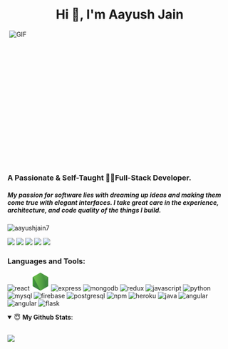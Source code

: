 <h1 align="center">Hi 👋, I'm Aayush Jain</h1>
<img align="right" alt="GIF" src="https://github.com/abhisheknaiidu/abhisheknaiidu/blob/master/code.gif?raw=true" width="500" height="320" border-radius="20%" />
<h3 align="left">A Passionate & Self-Taught 👨‍💻Full-Stack Developer.</h3>
<h5>My passion for software lies with dreaming up ideas and making them come true with elegant interfaces. I take great care in the experience, architecture, and code quality of the things I build.</h5>

<p align="left"> <img src="https://komarev.com/ghpvc/?username=aayuhsjain7&label=Profile%20views&color=0e75b6&style=flat" alt="aayushjain7" /> </p>
<a href="https://www.linkedin.com/in/aayush-jain7"><img src="https://www.vectorlogo.zone/logos/linkedin/linkedin-icon.svg" width="40" /></a>
<a href="https://github.com/aayushjain7"><img src="https://github.com/xtoolkit/Micon/blob/master/icons/webbrand/github.svg" width="40" /></a>
<a href="https://www.facebook.com/aayush.jain.001/"><img src="https://www.vectorlogo.zone/logos/facebook/facebook-official.svg" width="40" /></a>
<a href="mailto:jaayush014@gmail.com"><img src="https://www.vectorlogo.zone/logos/gmail/gmail-icon.svg" width="40" /></a>
<a href="https://www.instagram.com/aayush.jain7"><img src="https://www.vectorlogo.zone/logos/instagram/instagram-icon.svg" width="40" /></a>

<h3 align="left">Languages and Tools:</h3>
<p align="left">
  <img src="https://www.vectorlogo.zone/logos/reactjs/reactjs-icon.svg" alt="react" width="40" height="40"/>
  <img src="https://github.com/devicons/devicon/blob/master/icons/nodejs/nodejs-original.svg" alt="node" width="40" height="40"/>
  <img src="https://www.vectorlogo.zone/logos/expressjs/expressjs-icon.svg" alt="express" width="40" height="40"/>
  <img src="https://www.vectorlogo.zone/logos/mongodb/mongodb-icon.svg" alt="mongodb" width="40" height="40"/>
  <img src="https://github.com/leungwensen/svg-icon/blob/master/dist/svg/logos/redux.svg" alt="redux" width="40" height="40"/>
  <img src="http://3con14.biz/code/_data/js/intro/js-logo.png" alt="javascript" width="40" height="40"/>
  <img src="https://github.com/jalbertsr/logo-badge-images/blob/master/img/rsz_python.png?raw=true" alt="python" width="40" height="40"/>
  <img src="https://www.vectorlogo.zone/logos/mysql/mysql-official.svg" alt="mysql" width="40" height="40"/>
  <img src="https://www.vectorlogo.zone/logos/firebase/firebase-icon.svg" alt="firebase" width="40" height="40"/>
  <img src="https://www.vectorlogo.zone/logos/postgresql/postgresql-icon.svg" alt="postgresql" width="40" height="40"/>
  <img src="https://www.vectorlogo.zone/logos/npmjs/npmjs-ar21.svg" alt="npm" width="70" height="40"/>
  <img src="https://www.vectorlogo.zone/logos/heroku/heroku-icon.svg" alt="heroku" width="40" height="40"/>
  <img src="https://www.vectorlogo.zone/logos/java/java-icon.svg" alt="java" width="40" height="40"/>
  <img src="https://www.vectorlogo.zone/logos/angular/angular-icon.svg" alt="angular" width="40" height="40"/>
  <img src="https://github.com/detain/svg-logos/blob/master/svg/bootstrap-4.svg" alt="angular" width="40" height="40"/>
  <img src="https://www.vectorlogo.zone/logos/pocoo_flask/pocoo_flask-icon.svg" alt="flask" width="40" height="40"/>
</p>

<details open>
 <summary> 😇 <b>My Github Stats</b>: </summary>
<br>
<p align = "left">
  <img src = "https://github-readme-stats.vercel.app/api?username=aayushjain7&show_icons=true&theme=bear&line_height=27&count_private=true">
</p>
</details>
